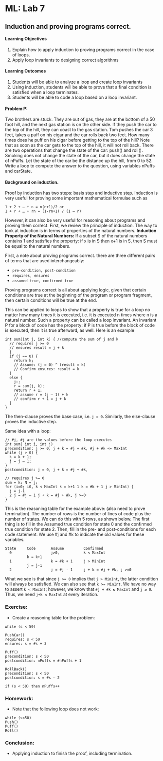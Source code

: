 ML: Lab 7
=========

## Induction and proving programs correct.

#### Learning Objectives
1. Explain how to apply induction to proving programs correct in the case of loops.
2. Apply loop invariants to designing correct algorithms

#### Learning Outcomes
1. Students will be able to analyze a loop and create loop invariants
2. Using induction, students will be able to prove that a final condition is satisfied when a loop terminates.
3. Students will be able to code a loop based on a loop invariant.

#### Problem P:
Two brothers are stuck. They are out of gas, they are at the bottom of a 50 foot hill, and the next gas station is on the other side. If they push the car to the top of the hill, they can coast to the gas station. Tom pushes the car 3 feet, takes a puff on his cigar and the car rolls back two feet. How many times does he puff on his cigar before getting to the top of the hill? Note that as soon as the car gets to the top of the hill, it will not roll back. There are two operations that change the state of the car: push() and roll(). Smoking does not change the state of the car, but it does change the state of nPuffs.
Let the state of the car be the distance up the hill, from 0 to 52. Write a loop to compute the answer to the question, using variables nPuffs and carState.

#### Background on induction.
Proof by induction has two steps: basis step and inductive step.
Induction is very useful for proving some important mathematical formulae such as

```
1 + 2 + … + n = n(n+1)/2 or
1 + r + … + rn = (1-rn+1) / (1 – r)
```

However, it can also be very useful for reasoning about programs and proving them correct. First, we review the principle of induction. The way to look at induction is in terms of properties of the natural numbers.
**Induction Property of the Natural Numbers:** If a subset S of the natural numbers contains 1 and satisfies the property: if x is in S then x+1 is in S, then S must be equal to the natural numbers.

First, a note about proving programs correct. there are three different pairs of terms that are used interchangeably:

* ```pre-condition, post-condition```
* ```requires, ensures```
* ```assumed true, confirmed true```

Proving programs correct is all about applying logic, given that certain conditions are true at the beginning of the program or program fragment, then certain conditions will be true at the end.

This can be applied to loops to show that a property is true for a loop no matter how many times it is executed, i.e. it is executed n times where n is a natural number. Such a property can be called a loop invariant. An invariant P for a block of code has the property: if P is true before the block of code is executed, then it is true afterward, as well. Here is an example

```
int sum(int j, int k) { //compute the sum of j and k
  // requires j >= 0
  // ensures result = j + k
  {
  if (j == 0) {
    return k;
    // Assume: (j = 0) ^ (result = k)
    // Confirm ensures: result = k
  } 
  else {
    j–;
    r = sum(j, k);
    return r + 1;
    // assume r = (j – 1) + k
    // confirm r + 1 = j + k
  }
}
```

The then-clause proves the base case, i.e. ```j = 0```. Similarly, the else-clause proves the inductive step.

Same idea with a loop:

```
// #j, #j are the values before the loop executes
int sum( int i, int j)
precondition: j >= 0, j + k = #j + #k, #j + #k <= MaxInt
while (j > 0) {
  k = k + 1;
  j = j – 1;
}
postcondition: j = 0, j + k = #j + #k,

// requires j >= 0
sum = k; N = j;
for (i=0; i0, k < MaxInt k = k+1 1 k = #k + 1 j > MinInt) {
  j = j-1
  2 j = #j – 1 j + k = #j + #k, j >=0
}
```

This is the reasoning table for the example above: (also need to prove termination). The number of rows is the number of lines of code plus the number of states. We can do this with 5 rows, as shown below. The first thing is to fill in the Assumed true condition for state 0 and the confirmed true condition for state 2. Then, fill in the pre- and post-conditions for each code statement. We use #j and #k to indicate the old values for these variables.

```
State     Code       Assume         Confirmed
  0                  j>0,           k < MaxInt
          k = k+1
  1                  k = #k + 1     j > MinInt
          j = j-1
  2                  j = #j - 1     j + k = #j + #k, j >=0
```

What we see is that since ```j >= 0``` implies that ```j > MinInt```, the latter condition will always be satisfied. We can also see that ```k >= MinInt```. We have no way to assert ```k < MaxInt```; however, we know that ```#j + #k ≤ MaxInt``` and ```j ≥ 0```. Thus, we need ```j+k ≤ MaxInt``` at every iteration.

### Exercise:
* Create a reasoning table for the problem:

```
while (s < 50)

PushCar()
requires: s < 50
ensures: s = #s + 3

Puff()
precondition: s < 50
postcondition: nPuffs = #nPuffs + 1

RollBack()
precondition: s < 50
postcondition: s = #s – 2

if (s < 50) then nPuffs++
```

### Homework:
* Note that the following loop does not work:

```
while (s<50)
Push()
Puff()
Roll()
```

### Conclusion:
* Applying induction to finish the proof, including termination.
